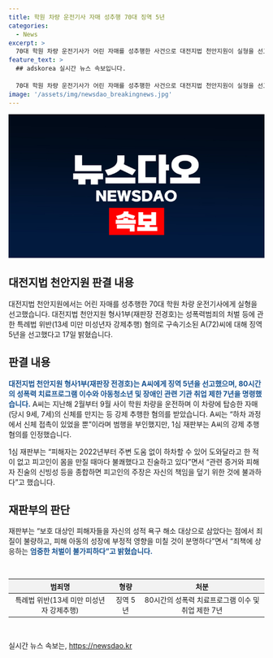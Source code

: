 ```yaml
---
title: 학원 차량 운전기사 자매 성추행 70대 징역 5년
categories:
  - News
excerpt: >
  70대 학원 차량 운전기사가 어린 자매를 성추행한 사건으로 대전지법 천안지원이 실형을 선고했다. A씨는 5년 징역과 80시간의 성폭력 치료프로그램 이수, 7년간 아동, 청소년 및 장애인 관련 기관 취업 제한을 명령받았다. 피고인은 강제 추행을 부인했지만, 법원은 피해자 진술과 증거를 종합해 피고인의 주장을 부정하고 엄중한 처벌이 필요하다고 판단했다. (출처: 조선일보DB)
feature_text: >
  ## adskorea 실시간 뉴스 속보입니다.

  70대 학원 차량 운전기사가 어린 자매를 성추행한 사건으로 대전지법 천안지원이 실형을 선고했다. A씨는 5년 징역과 80시간의 성폭력 치료프로그램 이수, 7년간 아동, 청소년 및 장애인 관련 기관 취업 제한을 명령받았다. 피고인은 강제 추행을 부인했지만, 법원은 피해자 진술과 증거를 종합해 피고인의 주장을 부정하고 엄중한 처벌이 필요하다고 판단했다. (출처: 조선일보DB)
image: '/assets/img/newsdao_breakingnews.jpg'
---
```


<p><img src="/assets/img/newsdao_breakingnews.jpg" alt="adskorea 속보" /></p>

<h2 data-ke-size="size26">대전지법 천안지원 판결 내용</h2>

<p data-ke-size="size16">대전지법 천안지원에서는 어린 자매를 성추행한 70대 학원 차량 운전기사에게 실형을 선고했습니다. 대전지법 천안지원 형사1부(재판장 전경호)는 성폭력범죄의 처벌 등에 관한 특례법 위반(13세 미만 미성년자 강제추행) 혐의로 구속기소된 A(72)씨에 대해 징역 5년을 선고했다고 17일 밝혔습니다.</p>

<h2 data-ke-size="size26">판결 내용</h2>

<p data-ke-size="size16"><b><span style="color: #1a5490;">대전지법 천안지원 형사1부(재판장 전경호)는 A씨에게 징역 5년을 선고했으며, 80시간의 성폭력 치료프로그램 이수와 아동청소년 및 장애인 관련 기관 취업 제한 7년을 명령했습니다.</span></b> A씨는 지난해 2월부터 9월 사이 학원 차량을 운전하며 이 차량에 탑승한 자매(당시 9세, 7세)의 신체를 만지는 등 강제 추행한 혐의를 받았습니다. A씨는 “하차 과정에서 신체 접촉이 있었을 뿐”이라며 범행을 부인했지만, 1심 재판부는 A씨의 강제 추행 혐의를 인정했습니다.</p>

<p data-ke-size="size16">1심 재판부는 “피해자는 2022년부터 주변 도움 없이 하차할 수 있어 도와달라고 한 적이 없고 피고인이 몸을 만질 때마다 불쾌했다고 진술하고 있다”면서 “관련 증거와 피해자 진술의 신빙성 등을 종합하면 피고인의 주장은 자신의 책임을 덮기 위한 것에 불과하다”고 했습니다.</p>

<h2 data-ke-size="size26">재판부의 판단</h2>

<p data-ke-size="size16">재판부는 “보호 대상인 피해자들을 자신의 성적 욕구 해소 대상으로 삼았다는 점에서 죄질이 불량하고, 피해 아동의 성장에 부정적 영향을 미칠 것이 분명하다”면서 “죄책에 상응하는 <b><span style="color: #1a5490;">엄중한 처벌이 불가피하다”고 밝혔습니다.</span></b></p>

<p data-ke-size="size16">&nbsp;</p>

<table>
    <thead>
        <tr>
            <th style="background-color: #f2f2f2; text-align: center;">범죄명</th>
            <th style="background-color: #f2f2f2; text-align: center;">형량</th>
            <th style="background-color: #f2f2f2; text-align: center;">처분</th>
        </tr>
    </thead>
    <tbody>
        <tr>
            <td style="text-align: center;">특례법 위반(13세 미만 미성년자 강제추행)</td>
            <td style="text-align: center;">징역 5년</td>
            <td style="text-align: center;">80시간의 성폭력 치료프로그램 이수 및 취업 제한 7년</td>
        </tr>
    </tbody>
</table>

<p data-ke-size="size16">&nbsp;</p>
실시간 뉴스 속보는, <a href="https://newsdao.kr" rel="dofollow">https://newsdao.kr</a>


